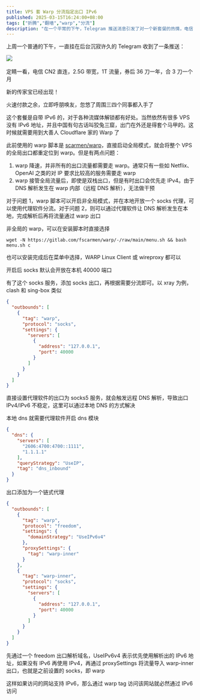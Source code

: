 ```yaml
---
title: VPS 套 Warp 分流指定出口 IPv6
published: 2025-03-15T16:24:00+08:00
tags: ["折腾","翻墙","warp","分流"]
description: "在一个平常的下午，Telegram 推送消息引发了对一个新套餐的热情，电信 CN2 直连、2.5G 带宽的优惠让人兴奋不已。这个套餐自带 IPv6，适合解锁流媒体，但仍需谨慎使用，毕竟并不是所有流量都需要通过 Warp 来处理。先前使用的脚本虽然方便，但在速度和流量分配上存在不足，显然需要寻找更灵活的解决方案。"
---
```

上周一个普通的下午，一直挂在后台沉寂许久的 Telegram 收到了一条推送：

![](https://blog-img.shinya.click/2025/c2dcc1d96db444256f1092fb0e15ce3d.png)​

定睛一看，电信 CN2 直连，2.5G 带宽，1T 流量，券后 36 刀一年，合 3 刀一个月

新的传家宝已经出现！

火速付款之余，立即呼朋唤友，忽悠了周围三四个同事都入手了

这个套餐是自带 IPv6 的，对于各种流媒体解锁都有好处。当然依然有很多 VPS 没有 IPv6 地址，并且中国有句古话叫狡兔三窟，出门在外还是得套个马甲的。这时候就需要用到大善人 Cloudflare 家的 Warp 了

此前使用的 warp 脚本是 [scarmen/warp](https://gitlab.com/fscarmen/warp)，直接启动全局模式，就会将整个 VPS 的全局出口都重定位到 warp。但是有两点问题：

1. warp 降速，并非所有的出口流量都需要走 warp。通常只有一些如 Netflix、OpenAI 之类的对 IP 要求比较高的服务需要走 warp
2. warp 接管全局流量后，即使是双栈出口，但是有时出口会优先走 IPv4。由于 DNS 解析发生在 warp 内部（远程 DNS 解析），无法做干预

对于问题 1，warp 脚本可以开启非全局模式，并在本地开放一个 socks 代理，可以使用代理软件分流。对于问题 2，则可以通过代理软件让 DNS 解析发生在本地，完成解析后再将流量通过 warp 出口

非全局的 warp，可以在安装脚本时直接选择

```shell
wget -N https://gitlab.com/fscarmen/warp/-/raw/main/menu.sh && bash menu.sh c
```

也可以安装完成后在菜单中选择，WARP Linux Client 或 wireproxy 都可以

开启后 socks 默认会开放在本机 40000 端口

有了这个 socks 服务，添加 socks 出口，再根据需要分流即可。以 xray 为例，clash 和 sing-box 类似

```json
{
  "outbounds": [
    {
      "tag": "warp",
      "protocol": "socks",
      "settings": {
        "servers": [
          {
            "address": "127.0.0.1",
            "port": 40000
          }
        ]
      }
    }
  ]
}
```

直接设置代理软件的出口为 socks5 服务，就会触发远程 DNS 解析，导致出口 IPv4/IPv6 不稳定，这里可以通过本地 DNS 的方式解决

本地 dns 就需要代理软件开启 dns 模块

```json
{
  "dns": {
    "servers": [
      "2606:4700:4700::1111",
      "1.1.1.1"
    ],
    "queryStrategy": "UseIP",
    "tag": "dns_inbound"
  }
}
```

出口添加为一个链式代理

```json
{
  "outbounds": [
    {
      "tag": "warp",
      "protocol": "freedom",
      "settings": {
        "domainStrategy": "UseIPv6v4"
      },
      "proxySettings": {
        "tag": "warp-inner"
      }
    },
    {
      "tag": "warp-inner",
      "protocol": "socks",
      "settings": {
        "servers": [
          {
            "address": "127.0.0.1",
            "port": 40000
          }
        ]
      }
    }
  ]
}
```

先通过一个 freedom 出口解析域名，UseIPv6v4 表示优先使用解析出的 IPv6 地址，如果没有 IPv6 再使用 IPv4，再通过 proxySettings 将流量导入 warp-inner 出口，也就是之前设置的 socks，即 warp

这样如果访问的网站支持 IPv6，那么通过 warp tag 访问该网站就必然通过 IPv6 访问
